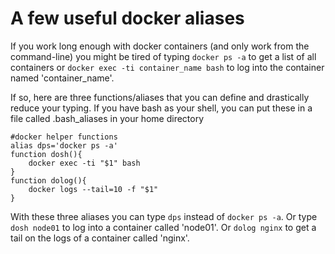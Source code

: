 # A few useful docker aliases

If you work long enough with docker containers (and only work from the command-line) you might be tired of typing ```docker ps -a``` to get a list of all containers
or ```docker exec -ti container_name bash``` to log into the container named 'container_name'. 

If so, here are three functions/aliases that you can define and drastically reduce your typing. If you have bash as your shell, you can put these in a file called .bash_aliases in your home directory

```
#docker helper functions
alias dps='docker ps -a'
function dosh(){
    docker exec -ti "$1" bash
}
function dolog(){
    docker logs --tail=10 -f "$1"
}
```

With these three aliases you can type ```dps``` instead of ```docker ps -a```. Or type ```dosh node01``` to log into a container called 'node01'. Or ```dolog nginx``` to get a tail on the logs of a container called 'nginx'.




